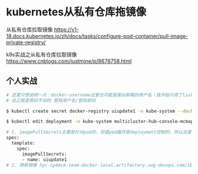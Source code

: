 
# kubernetes从私有仓库拖镜像

从私有仓库拉取镜像 https://v1-18.docs.kubernetes.io/zh/docs/tasks/configure-pod-container/pull-image-private-registry/

k8s实战之从私有仓库拉取镜像 https://www.cnblogs.com/justmine/p/8678758.html

## 个人实战

```sh
# 这里只想说明一点：docker-username这里也可能是类似邮箱的用户名！我开始只用了liulliu，结果错了。
# 总之就是原封不动的 登陆用户名/登陆密码

$ kubectl create secret docker-registry uiupdate1 -n kube-system --docker-server=hyc-cp4mcm-team-docker-local.artifactory.swg-devops.com --docker-username=liulliu@cn.ibm.com --docker-password=<your_password> --docker-email=liulliu@cn.ibm.com

$ kubectl edit deployment -n kube-system multicluster-hub-console-mcmapplicationui

# 1. imagePullSecrets主要是针对pod的，但是pod最终是deployment控制的，所以这里在deployment的spec.template.spec下添加imagePullSecrets相关内容。
spec:
  template:
    spec:
      imagePullSecrets:
      - name: uiupdate1
# 2. 用新镜像 hyc-cp4mcm-team-docker-local.artifactory.swg-devops.com/ibmcom/cp4mcm-application-ui-amd64:3.6.0 替换deployment里的老镜像。
```
